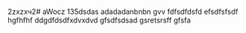2zxzxч2# aWocz
135dsdas
adadadanbnbn
gvv
fdfsdfdsfd
efsdfsfsdf
hgfhfhf
ddgdfdsdfxdvxdvd
gfsdfsdsad
gsretsrsff
gfsfa
